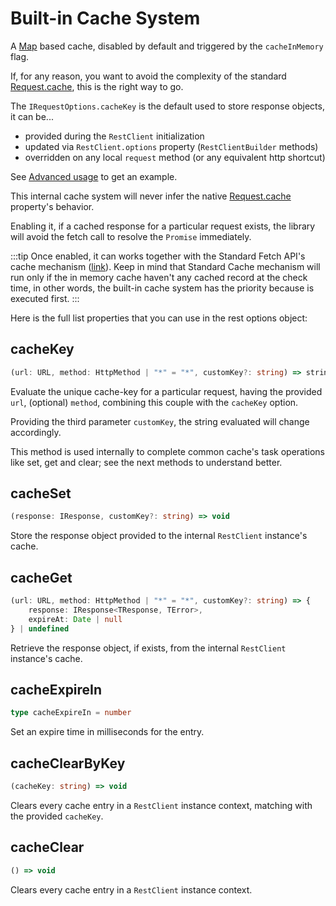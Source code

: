 # Built-in Cache System

A [Map](https://developer.mozilla.org/en-US/docs/Web/JavaScript/Reference/Global_Objects/Map) based cache, disabled by default and triggered by the `cacheInMemory` flag.

If, for any reason, you want to avoid the complexity of the standard [Request.cache](https://developer.mozilla.org/en-US/docs/Web/API/Request/cache), this is the right way to go.

The `IRequestOptions.cacheKey` is the default used to store response objects, it can be...

 * provided during the `RestClient` initialization
 * updated via `RestClient.options` property (`RestClientBuilder` methods)
 * overridden on any local `request` method (or any equivalent http shortcut)

See [Advanced usage](/guide/functional#in-memory-cache-system) to get an example.

This internal cache system will never infer the native [Request.cache](https://developer.mozilla.org/en-US/docs/Web/API/Request/cache) property's behavior.

Enabling it, if a cached response for a particular request exists, the library will avoid the fetch call to resolve the `Promise` immediately.

:::tip
Once enabled, it can works together with the Standard Fetch API's cache mechanism ([link](https://developer.mozilla.org/en-US/docs/Web/API/Request/cache)). Keep in mind that Standard Cache mechanism will run only if the in memory cache haven't any cached record at the check time, in other words, the built-in cache system has the priority because is executed first.
:::

Here is the full list properties that you can use in the rest options object:

## cacheKey

```ts
(url: URL, method: HttpMethod | "*" = "*", customKey?: string) => string
```

Evaluate the unique cache-key for a particular request, having the provided `url`, (optional) `method`, combining this couple with the `cacheKey` option.

Providing the third parameter `customKey`, the string evaluated will change accordingly.

This method is used internally to complete common cache's task operations like set, get and clear; see the next methods to understand better.

## cacheSet

```ts
(response: IResponse, customKey?: string) => void
```

Store the response object provided to the internal `RestClient` instance's cache.

## cacheGet

```ts
(url: URL, method: HttpMethod | "*" = "*", customKey?: string) => {
	response: IResponse<TResponse, TError>,
	expireAt: Date | null
} | undefined
```

Retrieve the response object, if exists, from the internal `RestClient` instance's cache.

## cacheExpireIn

```ts
type cacheExpireIn = number
```

Set an expire time in milliseconds for the entry.

## cacheClearByKey

```ts
(cacheKey: string) => void
```

Clears every cache entry in a `RestClient` instance context, matching with the provided `cacheKey`.

## cacheClear

```ts
() => void
```

Clears every cache entry in a `RestClient` instance context.
